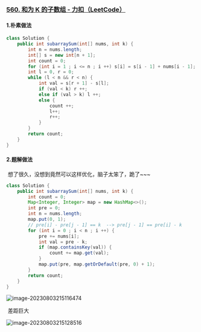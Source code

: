 ### [560. 和为 K 的子数组 - 力扣（LeetCode）](https://leetcode.cn/problems/subarray-sum-equals-k/)

#### 1.朴素做法

```java
class Solution {
    public int subarraySum(int[] nums, int k) {
        int n = nums.length;
        int[] s = new int[n + 1];
        int count = 0;
        for (int i = 1 ; i <= n ; i ++) s[i] = s[i - 1] + nums[i - 1];
        int l = 0, r = 0;
        while (l < n && r < n) {
            int val = s[r + 1] - s[l];
            if (val < k) r ++;
            else if (val > k) l ++;
            else {
                count ++;
                l++;
                r++;
            }
        }
        return count;
    }
}
```

#### 2.题解做法

​	想了很久，没想到竟然可以这样优化，脑子太笨了，跪了~~~

```java
class Solution {
    public int subarraySum(int[] nums, int k) {
        int count = 0;
        Map<Integer, Integer> map = new HashMap<>();
        int pre = 0;
        int n = nums.length;
        map.put(0, 1);
        // pre[i] - pre[j - 1] == k  --> pre[j - 1] == pre[i] - k
        for (int i = 0 ; i < n ; i ++) {
            pre += nums[i];
            int val = pre - k;
            if (map.containsKey(val)) {
                count += map.get(val);
            }
            map.put(pre, map.getOrDefault(pre, 0) + 1);
        }
        return count;
    }
}
```



![image-20230803215116474](C:\Users\23694\AppData\Roaming\Typora\typora-user-images\image-20230803215116474.png)

​		差距巨大

![image-20230803215128516](C:\Users\23694\AppData\Roaming\Typora\typora-user-images\image-20230803215128516.png)